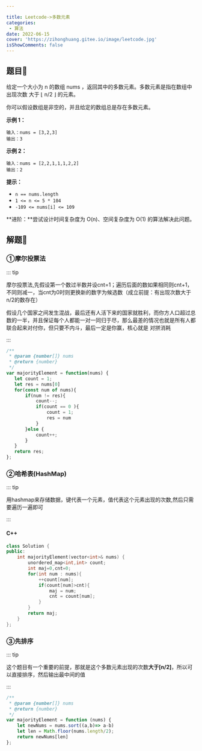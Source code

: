 ```yaml
---

title: Leetcode->多数元素
categories: 
 - 算法
date: 2022-06-15
cover: 'https://zihonghuang.gitee.io/image/leetcode.jpg'
isShowComments: false
---
```


## 题目:ocean:

给定一个大小为 n 的数组 nums ，返回其中的多数元素。多数元素是指在数组中出现次数 大于 ⌊ n/2 ⌋ 的元素。

你可以假设数组是非空的，并且给定的数组总是存在多数元素。

**示例 1：**

```示例 2：
输入：nums = [3,2,3]
输出：3
```

**示例 2：**

```
输入：nums = [2,2,1,1,1,2,2]
输出：2
```

 **提示：**

- `n == nums.length`
- `1 <= n <= 5 * 104`
- `-109 <= nums[i] <= 109`

 

**进阶：**尝试设计时间复杂度为 O(n)、空间复杂度为 O(1) 的算法解决此问题。

## 解题:tada:

### ①摩尔投票法

::: tip

​	摩尔投票法,先假设第一个数过半数并设cnt=1；遍历后面的数如果相同则cnt+1，不同则减一，当cnt为0时则更换新的数字为候选数（成立前提：有出现次数大于n/2的数存在）



​	假设几个国家之间发生混战，最后还有人活下来的国家就胜利，而你方人口超过总数的一半，并且保证每个人都能一对一同归于尽，那么最差的情况也就是所有人都联合起来对付你，但只要不内斗，最后一定是你赢，核心就是 对拼消耗

:::

```javascript
/**
 * @param {number[]} nums
 * @return {number}
 */
var majorityElement = function(nums) {
   let count = 1;
   let res = nums[0]
   for(const num of nums){
       if(num != res){
           count--;
           if(count == 0 ){
               count = 1;
               res = num
           }
       }else {
           count++;
       }
   }
   return res;
};
```

### ②哈希表(HashMap)

::: tip

​	用hashmap来存储数据，键代表一个元素，值代表这个元素出现的次数,然后只需要遍历一遍即可

:::

#### C++

```c++
class Solution {
public:
    int majorityElement(vector<int>& nums) {
        unordered_map<int,int> count;
        int maj=0,cnt=0;
        for(int num : nums){
            ++count[num];
            if(count[num]>cnt){
                maj = num;
                cnt = count[num];
            }
        }
        return maj;
    }
};
```

### ③先排序

::: tip

​	这个题目有一个重要的前提，那就是这个多数元素出现的次数**大于[n/2]**，所以可以直接排序，然后输出最中间的值

:::

```javascript
/**
 * @param {number[]} nums
 * @return {number}
 */
var majorityElement = function (nums) {
    let newNums = nums.sort((a,b)=> a-b)
    let len = Math.floor(nums.length/2);
    return newNums[len]
};
```

